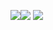 ![](https://64.media.tumblr.com/58d73713df853a1c28fb9436f091170f/b69c01f137587a87-da/s400x600/2b0f9d3de18074e053de0aa407cff2b838ba633f.pnj)![](https://64.media.tumblr.com/58d73713df853a1c28fb9436f091170f/b69c01f137587a87-da/s400x600/2b0f9d3de18074e053de0aa407cff2b838ba633f.pnj)
![](https://i.pinimg.com/564x/77/4a/9a/774a9a701f4ae4aa550ee1c259241b6a.jpg)
